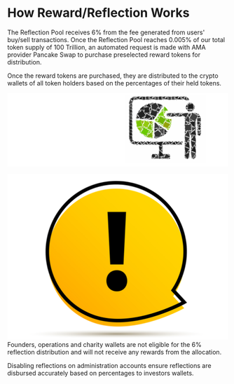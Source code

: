# How Reward/Reflection Works

The Reflection Pool receives 6% from the fee generated from users' buy/sell transactions. Once the Reflection Pool reaches 0.005% of our total token supply of 100 Trillion, an automated request is made with AMA provider Pancake Swap to purchase preselected reward tokens for distribution.

Once the reward tokens are purchased, they are distributed to the crypto wallets of all token holders based on the percentages of their held tokens.

![](<../../../.gitbook/assets/Rewards distribution1.png>)

<img src="../../../.gitbook/assets/Attention (1).png" alt="" data-size="line"> Founders, operations and charity wallets are not eligible for the 6% reflection distribution and will not receive any rewards from the allocation.

Disabling reflections on administration accounts ensure reflections are disbursed accurately based on percentages to investors wallets.

